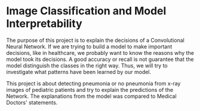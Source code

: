 # Image Classification and Model Interpretability

The purpose of this project is to explain the decisions of a Convolutional Neural Network.
If we are trying to build a model to make important decisions, like in healthcare, we probably want to know the reasons why the model took its decisions. A good accuracy or recall is not guarantee that the model distinguish the classes in the right way. Thus, we will try to investigate what patterns have been learned by our model. 

This project is about detecting pneumonia or no pneumonia from x-ray images of pediatric patients and try to explain the predictions of the Network. The explanations from the model was compared to Medical Doctors' statements. 
